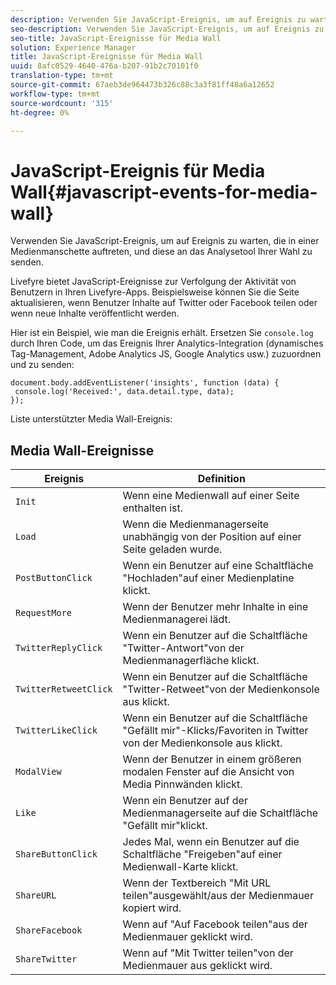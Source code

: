 ```yaml
---
description: Verwenden Sie JavaScript-Ereignis, um auf Ereignis zu warten, die in einer Medienmanschette auftreten, und diese an das Analysetool Ihrer Wahl zu senden.
seo-description: Verwenden Sie JavaScript-Ereignis, um auf Ereignis zu warten, die in einer Medienmanschette auftreten, und diese an das Analysetool Ihrer Wahl zu senden.
seo-title: JavaScript-Ereignisse für Media Wall
solution: Experience Manager
title: JavaScript-Ereignisse für Media Wall
uuid: 8afc0529-4640-476a-b207-91b2c70101f0
translation-type: tm+mt
source-git-commit: 67aeb3de964473b326c88c3a3f81ff48a6a12652
workflow-type: tm+mt
source-wordcount: '315'
ht-degree: 0%

---
```



# JavaScript-Ereignis für Media Wall{#javascript-events-for-media-wall}

Verwenden Sie JavaScript-Ereignis, um auf Ereignis zu warten, die in einer Medienmanschette auftreten, und diese an das Analysetool Ihrer Wahl zu senden.

Livefyre bietet JavaScript-Ereignisse zur Verfolgung der Aktivität von Benutzern in Ihren Livefyre-Apps. Beispielsweise können Sie die Seite aktualisieren, wenn Benutzer Inhalte auf Twitter oder Facebook teilen oder wenn neue Inhalte veröffentlicht werden.

Hier ist ein Beispiel, wie man die Ereignis erhält. Ersetzen Sie `console.log` durch Ihren Code, um das Ereignis Ihrer Analytics-Integration (dynamisches Tag-Management, Adobe Analytics JS, Google Analytics usw.) zuzuordnen und zu senden:

```
document.body.addEventListener('insights', function (data) { 
 console.log('Received:', data.detail.type, data); 
});
```

Liste unterstützter Media Wall-Ereignis:

## Media Wall-Ereignisse

| Ereignis | Definition |
|---|---|
| `Init` | Wenn eine Medienwall auf einer Seite enthalten ist. |
| `Load` | Wenn die Medienmanagerseite unabhängig von der Position auf einer Seite geladen wurde. |
| `PostButtonClick` | Wenn ein Benutzer auf eine Schaltfläche &quot;Hochladen&quot;auf einer Medienplatine klickt. |
| `RequestMore` | Wenn der Benutzer mehr Inhalte in eine Medienmanagerei lädt. |
| `TwitterReplyClick` | Wenn ein Benutzer auf die Schaltfläche &quot;Twitter-Antwort&quot;von der Medienmanagerfläche klickt. |
| `TwitterRetweetClick` | Wenn ein Benutzer auf die Schaltfläche &quot;Twitter-Retweet&quot;von der Medienkonsole aus klickt. |
| `TwitterLikeClick` | Wenn ein Benutzer auf die Schaltfläche &quot;Gefällt mir&quot;-Klicks/Favoriten in Twitter von der Medienkonsole aus klickt. |
| `ModalView` | Wenn der Benutzer in einem größeren modalen Fenster auf die Ansicht von Media Pinnwänden klickt. |
| `Like` | Wenn ein Benutzer auf der Medienmanagerseite auf die Schaltfläche &quot;Gefällt mir&quot;klickt. |
| `ShareButtonClick` | Jedes Mal, wenn ein Benutzer auf die Schaltfläche &quot;Freigeben&quot;auf einer Medienwall-Karte klickt. |
| `ShareURL` | Wenn der Textbereich &quot;Mit URL teilen&quot;ausgewählt/aus der Medienmauer kopiert wird. |
| `ShareFacebook` | Wenn auf &quot;Auf Facebook teilen&quot;aus der Medienmauer geklickt wird. |
| `ShareTwitter` | Wenn auf &quot;Mit Twitter teilen&quot;von der Medienmauer aus geklickt wird. |

